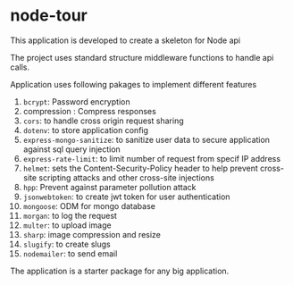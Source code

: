 # node-tour
This application is developed to create a skeleton for Node api

The project uses standard structure middleware functions to handle api calls.

Application uses following pakages to implement different features

1. `bcrypt`: Password encryption
2.  compression : Compress responses
3. `cors`: to handle cross origin request sharing
4. `dotenv`: to store application config
5. `express-mongo-sanitize`: to sanitize user data to secure application against sql query injection
6. `express-rate-limit`: to limit number of request from specif IP address 
7. `helmet`: sets the Content-Security-Policy header to help prevent cross-site scripting attacks and other cross-site injections
8. `hpp`: Prevent against parameter pollution attack
9. `jsonwebtoken`: to create jwt token for user authentication
10. `mongoose`: ODM for mongo database
11. `morgan`: to log the request
12. `multer`: to upload image
13. `sharp`: image compression and resize
14. `slugify`: to create slugs
15. `nodemailer`: to send email

The application is a starter package for any big application.

